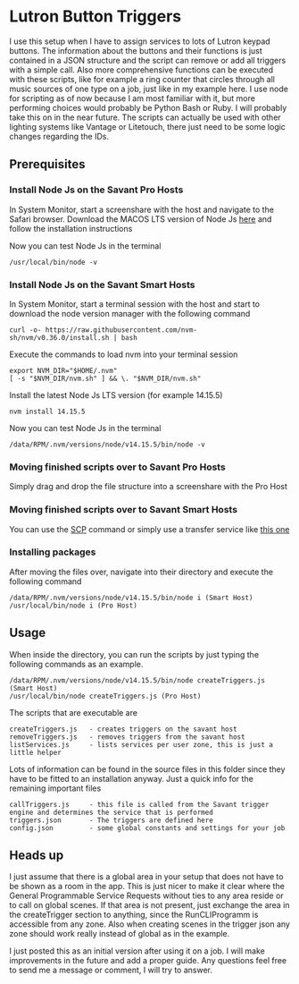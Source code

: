 # Lutron Button Triggers
I use this setup when I have to assign services to lots of Lutron keypad buttons.
The information about the buttons and their functions is just contained in a JSON structure and the script can remove or add all triggers with a simple call.
Also more comprehensive functions can be executed with these scripts, like for example a ring counter that circles through all music sources of one type on a job, just like in my example here.
I use node for scripting as of now because I am most familiar with it, but more performing choices would probably be Python Bash or Ruby. I will probably take this on in the near future.
The scripts can actually be used with other lighting systems like Vantage or Litetouch, there just need to be some logic changes regarding the IDs.

## Prerequisites

### Install Node Js on the Savant Pro Hosts

In System Monitor, start a screenshare with the host and navigate to the Safari browser.
Download the MACOS LTS version of Node Js <a href="https://nodejs.org/en/download/">here</a>  and follow the installation instructions

Now you can test Node Js in the terminal

    /usr/local/bin/node -v

### Install Node Js on the Savant Smart Hosts

In System Monitor, start a terminal session with the host and start to download the node version manager with the following command

    curl -o- https://raw.githubusercontent.com/nvm-sh/nvm/v0.36.0/install.sh | bash

Execute the commands to load nvm into your terminal session

    export NVM_DIR="$HOME/.nvm"
    [ -s "$NVM_DIR/nvm.sh" ] && \. "$NVM_DIR/nvm.sh"

Install the latest Node Js LTS version (for example 14.15.5)

    nvm install 14.15.5

Now you can test Node Js in the terminal

    /data/RPM/.nvm/versions/node/v14.15.5/bin/node -v

### Moving finished scripts over to Savant Pro Hosts

Simply drag and drop the file structure into a screenshare with the Pro Host

### Moving finished scripts over to Savant Smart Hosts

You can use the <a href="https://linuxize.com/post/how-to-use-scp-command-to-securely-transfer-files/">SCP</a> command or simply use a transfer service like <a href="https://transfer.sh/">this one</a>

### Installing packages

After moving the files over, navigate into their directory and execute the following command

    /data/RPM/.nvm/versions/node/v14.15.5/bin/node i (Smart Host)
    /usr/local/bin/node i (Pro Host)

## Usage

When inside the directory, you can run the scripts by just typing the following commands as an example.

    /data/RPM/.nvm/versions/node/v14.15.5/bin/node createTriggers.js (Smart Host)
    /usr/local/bin/node createTriggers.js (Pro Host)

The scripts that are executable are

    createTriggers.js   - creates triggers on the savant host
    removeTriggers.js   - removes triggers from the savant host
    listServices.js     - lists services per user zone, this is just a little helper

Lots of information can be found in the source files in this folder since they have to be fitted to an installation anyway.
Just a quick info for the remaining important files

    callTriggers.js     - this file is called from the Savant trigger engine and determines the service that is performed
    triggers.json       - The triggers are defined here
    config.json         - some global constants and settings for your job

## Heads up

I just assume that there is a global area in your setup that does not have to be shown as a room in the app. This is just nicer to make it clear where the General Programmable Service Requests without ties to any area reside or to call on global scenes. If that area is not present, just exchange the area in the createTrigger section to anything, since the RunCLIProgramm is accessible from any zone. Also when creating scenes in the trigger json any zone should work really instead of global as in the example. 




I just posted this as an initial version after using it on a job. I will make improvements in the future and add a proper guide. Any questions feel free to send me a message or comment, I will try to answer.